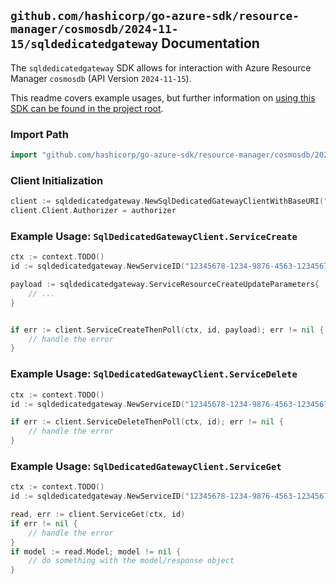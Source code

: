
## `github.com/hashicorp/go-azure-sdk/resource-manager/cosmosdb/2024-11-15/sqldedicatedgateway` Documentation

The `sqldedicatedgateway` SDK allows for interaction with Azure Resource Manager `cosmosdb` (API Version `2024-11-15`).

This readme covers example usages, but further information on [using this SDK can be found in the project root](https://github.com/hashicorp/go-azure-sdk/tree/main/docs).

### Import Path

```go
import "github.com/hashicorp/go-azure-sdk/resource-manager/cosmosdb/2024-11-15/sqldedicatedgateway"
```


### Client Initialization

```go
client := sqldedicatedgateway.NewSqlDedicatedGatewayClientWithBaseURI("https://management.azure.com")
client.Client.Authorizer = authorizer
```


### Example Usage: `SqlDedicatedGatewayClient.ServiceCreate`

```go
ctx := context.TODO()
id := sqldedicatedgateway.NewServiceID("12345678-1234-9876-4563-123456789012", "example-resource-group", "databaseAccountName", "serviceName")

payload := sqldedicatedgateway.ServiceResourceCreateUpdateParameters{
	// ...
}


if err := client.ServiceCreateThenPoll(ctx, id, payload); err != nil {
	// handle the error
}
```


### Example Usage: `SqlDedicatedGatewayClient.ServiceDelete`

```go
ctx := context.TODO()
id := sqldedicatedgateway.NewServiceID("12345678-1234-9876-4563-123456789012", "example-resource-group", "databaseAccountName", "serviceName")

if err := client.ServiceDeleteThenPoll(ctx, id); err != nil {
	// handle the error
}
```


### Example Usage: `SqlDedicatedGatewayClient.ServiceGet`

```go
ctx := context.TODO()
id := sqldedicatedgateway.NewServiceID("12345678-1234-9876-4563-123456789012", "example-resource-group", "databaseAccountName", "serviceName")

read, err := client.ServiceGet(ctx, id)
if err != nil {
	// handle the error
}
if model := read.Model; model != nil {
	// do something with the model/response object
}
```
